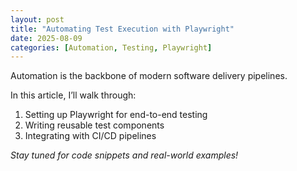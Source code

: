 ```yaml
---
layout: post
title: "Automating Test Execution with Playwright"
date: 2025-08-09
categories: [Automation, Testing, Playwright]
---
```


Automation is the backbone of modern software delivery pipelines.

In this article, I’ll walk through:
1. Setting up Playwright for end-to-end testing
2. Writing reusable test components
3. Integrating with CI/CD pipelines

*Stay tuned for code snippets and real-world examples!*
